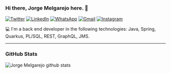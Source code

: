 ### Hi there, Jorge Melgarejo here. 👋

[![Twitter](https://img.shields.io/badge/Twitter-1DA1F2?style=for-the-badge&logo=twitter&logoColor=white)](https://twitter.com/jorgeluis_me)
[![LinkedIn](https://img.shields.io/badge/LinkedIn-0077B5?style=for-the-badge&logo=linkedin&logoColor=white)](https://www.linkedin.com/in/jlmelgarejo/)
[![WhatsApp](https://img.shields.io/badge/WhatsApp-25D366?style=for-the-badge&logo=whatsapp&logoColor=white&link=https://api.whatsapp.com/send?phone=5567981052680)](https://api.whatsapp.com/send?phone=5567981052680)
[![Gmail](https://img.shields.io/badge/Gmail-D14836?style=for-the-badge&logo=gmail&logoColor=white)](mailto:melgarejo.colarte@gmail.com)
[![Instagram](https://img.shields.io/badge/Instagram-E4405F?style=for-the-badge&logo=instagram&logoColor=white)](https://www.instagram.com/jrg.lm/)

💻 I'm a back end developer in the following technologies: Java, Spring, Quarkus, PL/SQL, REST, GraphQL, JMS.

---
### GitHub Stats

![Jorge Melgarejo github stats](https://github-readme-stats.vercel.app/api?username=joorgelm&show_icons=true)

